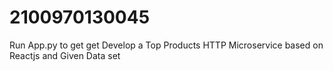# 2100970130045
 Run App.py to get get Develop a Top Products HTTP Microservice based on Reactjs and Given Data set
